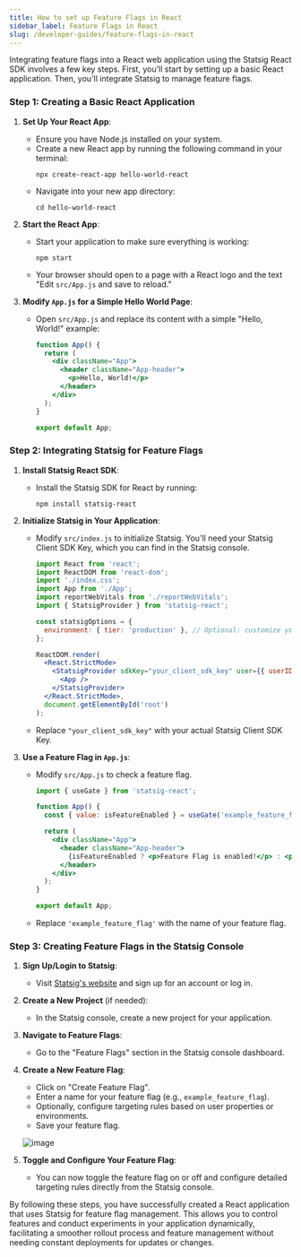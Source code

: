 ```yaml
---
title: How to set up Feature Flags in React
sidebar_label: Feature Flags in React
slug: /developer-guides/feature-flags-in-react
---
```


Integrating feature flags into a React web application using the Statsig React SDK involves a few key steps. First, you'll start by setting up a basic React application. Then, you'll integrate Statsig to manage feature flags. 

### Step 1: Creating a Basic React Application

1. **Set Up Your React App**:
   - Ensure you have Node.js installed on your system.
   - Create a new React app by running the following command in your terminal:
     ```
     npx create-react-app hello-world-react
     ```
   - Navigate into your new app directory:
     ```
     cd hello-world-react
     ```

2. **Start the React App**:
   - Start your application to make sure everything is working:
     ```
     npm start
     ```
   - Your browser should open to a page with a React logo and the text "Edit `src/App.js` and save to reload."

3. **Modify `App.js` for a Simple Hello World Page**:
   - Open `src/App.js` and replace its content with a simple "Hello, World!" example:
     ```jsx
     function App() {
       return (
         <div className="App">
           <header className="App-header">
             <p>Hello, World!</p>
           </header>
         </div>
       );
     }

     export default App;
     ```

### Step 2: Integrating Statsig for Feature Flags

1. **Install Statsig React SDK**:
   - Install the Statsig SDK for React by running:
     ```
     npm install statsig-react
     ```

2. **Initialize Statsig in Your Application**:
   - Modify `src/index.js` to initialize Statsig. You'll need your Statsig Client SDK Key, which you can find in the Statsig console.
     ```jsx
     import React from 'react';
     import ReactDOM from 'react-dom';
     import './index.css';
     import App from './App';
     import reportWebVitals from './reportWebVitals';
     import { StatsigProvider } from 'statsig-react';

     const statsigOptions = {
       environment: { tier: 'production' }, // Optional: customize your environment
     };

     ReactDOM.render(
       <React.StrictMode>
         <StatsigProvider sdkKey="your_client_sdk_key" user={{ userID: 'unique_user_id' }} options={statsigOptions}>
           <App />
         </StatsigProvider>
       </React.StrictMode>,
       document.getElementById('root')
     );

     ```
   - Replace `"your_client_sdk_key"` with your actual Statsig Client SDK Key.

3. **Use a Feature Flag in `App.js`**:
   - Modify `src/App.js` to check a feature flag.
     ```jsx
     import { useGate } from 'statsig-react';

     function App() {
       const { value: isFeatureEnabled } = useGate('example_feature_flag');

       return (
         <div className="App">
           <header className="App-header">
             {isFeatureEnabled ? <p>Feature Flag is enabled!</p> : <p>Hello, World!</p>}
           </header>
         </div>
       );
     }

     export default App;
     ```
   - Replace `'example_feature_flag'` with the name of your feature flag.

### Step 3: Creating Feature Flags in the Statsig Console

1. **Sign Up/Login to Statsig**:
   - Visit [Statsig's website](https://www.statsig.com/) and sign up for an account or log in.

2. **Create a New Project** (if needed):
   - In the Statsig console, create a new project for your application.

3. **Navigate to Feature Flags**:
   - Go to the "Feature Flags" section in the Statsig console dashboard.

4. **Create a New Feature Flag**:
   - Click on "Create Feature Flag".
   - Enter a name for your feature flag (e.g., `example_feature_flag`).
   - Optionally, configure targeting rules based on user properties or environments.
   - Save your feature flag.

   ![image](https://github.com/statsig-io/.github/assets/74588208/08e67ba8-b148-4b53-8a7e-ab17e3db4346)

5. **Toggle and Configure Your Feature Flag**:
   - You can now toggle the feature flag on or off and configure detailed targeting rules directly from the Statsig console.

By following these steps, you have successfully created a React application that uses Statsig for feature flag management. This allows you to control features and conduct experiments in your application dynamically, facilitating a smoother rollout process and feature management without needing constant deployments for updates or changes.